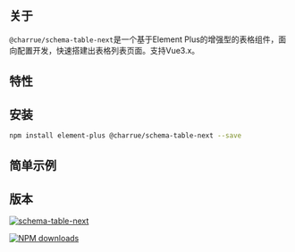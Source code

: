 

## 关于
`@charrue/schema-table-next`是一个基于Element Plus的增强型的表格组件，面向配置开发，快速搭建出表格列表页面。支持Vue3.x。

## 特性



## 安装

``` bash
npm install element-plus @charrue/schema-table-next --save
```

## 简单示例

## 版本

[![schema-table-next](https://img.shields.io/npm/v/@charrue/schema-table-next.svg?style=flat-square)](https://www.npmjs.org/package/@charrue/schema-table-next)

[![NPM downloads](https://img.shields.io/npm/dt/@charrue/schema-table-next.svg?style=flat-square)](https://npmjs.org/package/@charrue/schema-table-next)
